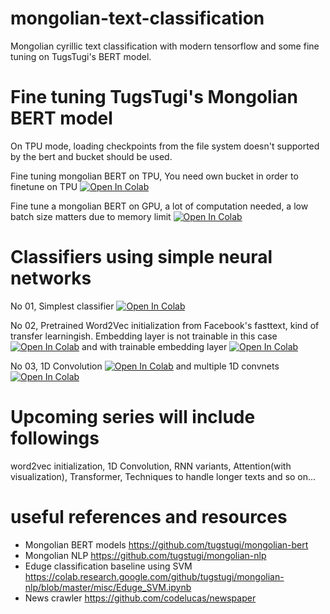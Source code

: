 # mongolian-text-classification
Mongolian cyrillic text classification with modern tensorflow and some fine tuning on TugsTugi's BERT model.

# Fine tuning TugsTugi's Mongolian BERT model
On TPU mode, loading checkpoints from the file system doesn't supported by the bert and bucket should be used.

Fine tuning mongolian BERT on TPU, You need own bucket in order to finetune on TPU [![Open In Colab](https://colab.research.google.com/assets/colab-badge.svg)](https://colab.research.google.com/drive/1CnGd2OnNDlxe6ZUjmOa7zg__CcKk5X85)

Fine tune a mongolian BERT on GPU, a lot of computation needed, a low batch size matters due to memory limit [![Open In Colab](https://colab.research.google.com/assets/colab-badge.svg)](https://colab.research.google.com/drive/1u9mVeWRh7GWLONAzZ3XpJciPfv38vHaZ)

# Classifiers using simple neural networks

No 01, Simplest classifier [![Open In Colab](https://colab.research.google.com/assets/colab-badge.svg)](https://colab.research.google.com/drive/1Ulv6tUAjOsp-jN4sTdef3lTuJb0yX4qy)

No 02, Pretrained Word2Vec initialization from Facebook's fasttext, kind of transfer learningish. Embedding layer is not trainable in this case [![Open In Colab](https://colab.research.google.com/assets/colab-badge.svg)](https://colab.research.google.com/drive/1SfwdhIoRMi4kXeAN8eUjYXKuT5zig9WV) and with trainable embedding layer [![Open In Colab](https://colab.research.google.com/assets/colab-badge.svg)](https://colab.research.google.com/drive/1WQvCa6KDOxQ2YjDdb48g4zsN60_Svbhg)

No 03, 1D Convolution [![Open In Colab](https://colab.research.google.com/assets/colab-badge.svg)](https://colab.research.google.com/drive/1JgJN74E1w1x8RSjm9qi06uw6y0I_9k1J) and multiple 1D convnets [![Open In Colab](https://colab.research.google.com/assets/colab-badge.svg)](https://colab.research.google.com/drive/1lTh2dG64L4aJsCip714sCA_xQgMttxOb)

# Upcoming series will include followings
word2vec initialization, 1D Convolution, RNN variants, Attention(with visualization), Transformer, Techniques to handle longer texts and so on...

# useful references and resources
  - Mongolian BERT models
    https://github.com/tugstugi/mongolian-bert
  - Mongolian NLP
    https://github.com/tugstugi/mongolian-nlp
  - Eduge classification baseline using SVM
  	https://colab.research.google.com/github/tugstugi/mongolian-nlp/blob/master/misc/Eduge_SVM.ipynb
  - News crawler
    https://github.com/codelucas/newspaper
  
